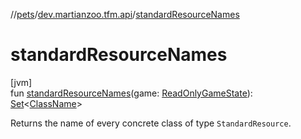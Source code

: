//[pets](../../index.md)/[dev.martianzoo.tfm.api](index.md)/[standardResourceNames](standard-resource-names.md)

# standardResourceNames

[jvm]\
fun [standardResourceNames](standard-resource-names.md)(game: [ReadOnlyGameState](-read-only-game-state/index.md)): [Set](https://kotlinlang.org/api/latest/jvm/stdlib/kotlin.collections/-set/index.html)&lt;[ClassName](../dev.martianzoo.tfm.pets.ast/-class-name/index.md)&gt;

Returns the name of every concrete class of type `StandardResource`.
